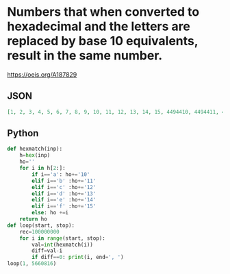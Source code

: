 # Numbers that when converted to hexadecimal and the letters are replaced by base 10 equivalents, result in the same number\.
https://oeis.org/A187829
## JSON
```JSON
[1, 2, 3, 4, 5, 6, 7, 8, 9, 10, 11, 12, 13, 14, 15, 4494410, 4494411, 4494412, 4494413, 4494414, 4494415, 4715360, 4715361, 4715362, 4715363, 4715364, 4715365, 4715366, 4715367, 4715368, 4715369, 5660810, 5660811, 5660812, 5660813, 5660814, 5660815]
```
## Python
```Python
def hexmatch(inp):
    h=hex(inp)
    ho=''
    for i in h[2:]:
        if i=='a': ho+='10'
        elif i=='b' :ho+='11'
        elif i=='c' :ho+='12'
        elif i=='d' :ho+='13'
        elif i=='e' :ho+='14'
        elif i=='f' :ho+='15'
        else: ho +=i
    return ho
def loop(start, stop):
    rec=100000000
    for i in range(start, stop):
        val=int(hexmatch(i))
        diff=val-i
        if diff==0: print(i, end=', ')
loop(1, 5660816)
```
